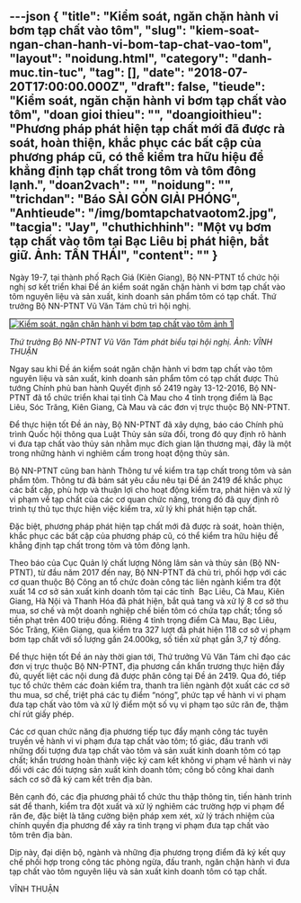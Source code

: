 ---json
{
    "title": "Kiểm soát, ngăn chặn hành vi bơm tạp chất vào tôm",
    "slug": "kiem-soat-ngan-chan-hanh-vi-bom-tap-chat-vao-tom",
    "layout": "noidung.html",
    "category": "danh-muc.tin-tuc",
    "tag": [],
    "date": "2018-07-20T17:00:00.000Z",
    "draft": false,
    "tieude": "Kiểm soát, ngăn chặn hành vi bơm tạp chất vào tôm",
    "doan gioi thieu": "",
    "doangioithieu": "Phương pháp phát hiện tạp chất mới đã được rà soát, hoàn thiện, khắc phục các bất cập của phương pháp cũ, có thể kiểm tra hữu hiệu để khẳng định tạp chất trong tôm và tôm đông lạnh.",
    "doan2vach": "",
    "noidung": "",
    "trichdan": "Báo SÀI GÒN GIẢI PHÓNG",
    "Anhtieude": "/img/bomtapchatvaotom2.jpg",
    "tacgia": "Jay",
    "chuthichhinh": "Một vụ bơm tạp chất vào tôm tại Bạc Liêu bị phát hiện, bắt giữ. Ảnh: TẤN THÁI",
    "__content__": ""
}
---
<p><span style="font-size:14px">Ng&agrave;y 19-7, tại th&agrave;nh phố Rạch Gi&aacute; (Ki&ecirc;n Giang), Bộ NN-PTNT tổ chức hội nghị sơ kết triển khai Đề &aacute;n kiểm so&aacute;t ngăn chặn h&agrave;nh vi bơm tạp chất v&agrave;o t&ocirc;m nguy&ecirc;n liệu v&agrave; sản xuất, kinh doanh sản phẩm t&ocirc;m c&oacute; tạp chất. Thứ trưởng Bộ NN-PTNT Vũ Văn T&aacute;m chủ tr&igrave; hội nghị.</span></p>

<p><span style="font-size:14px"><a href="http://image.sggp.org.vn/w1200/Uploaded/2018/wsxrdbeyxq/2018_07_19/bomtapchatvaotom_ijge.jpg"><img alt="Kiểm soát, ngăn chặn hành vi bơm tạp chất vào tôm ảnh 1" src="http://image.sggp.org.vn/w560/Uploaded/2018/wsxrdbeyxq/2018_07_19/bomtapchatvaotom_ijge.jpg" style="border-style:solid; border-width:1px" /></a></span></p>

<p><em><span style="font-size:14px">Thứ trưởng Bộ NN-PTNT Vũ Văn T&aacute;m ph&aacute;t biểu tại hội nghị. Ảnh: VĨNH THUẬN</span></em></p>

<p><span style="font-size:14px">Ngay sau khi Đề &aacute;n kiểm so&aacute;t ngăn chặn h&agrave;nh vi bơm tạp chất v&agrave;o t&ocirc;m nguy&ecirc;n liệu v&agrave; sản xuất, kinh doanh sản phẩm t&ocirc;m c&oacute; tạp chất được Thủ tướng Ch&iacute;nh phủ ban h&agrave;nh Quyết định số 2419 ng&agrave;y 13-12-2016, Bộ NN-PTNT đ&atilde; tổ chức triển khai tại tỉnh C&agrave; Mau cho 4 tỉnh trọng điểm l&agrave; Bạc Li&ecirc;u, S&oacute;c Trăng, Ki&ecirc;n Giang, C&agrave; Mau v&agrave; c&aacute;c đơn vị trực thuộc Bộ NN-PTNT.</span></p>

<p><span style="font-size:14px">Để thực hiện tốt Đề &aacute;n n&agrave;y, Bộ NN-PTNT đ&atilde; x&acirc;y dựng, b&aacute;o c&aacute;o Ch&iacute;nh phủ tr&igrave;nh Quốc hội th&ocirc;ng qua Luật Thủy sản sửa đổi, trong đ&oacute; quy định r&otilde; h&agrave;nh vi đưa tạp chất v&agrave;o thủy sản nhằm mục đ&iacute;ch gian lận thương mại, đ&acirc;y l&agrave; một trong những h&agrave;nh vi nghi&ecirc;m cấm trong hoạt động thủy sản.</span></p>

<p><span style="font-size:14px">Bộ NN-PTNT cũng ban h&agrave;nh Th&ocirc;ng tư về kiểm tra tạp chất trong t&ocirc;m v&agrave; sản phẩm t&ocirc;m. Th&ocirc;ng tư đ&atilde; b&aacute;m s&aacute;t y&ecirc;u cầu n&ecirc;u tại Đề &aacute;n 2419 để khắc phục c&aacute;c bất cập, ph&ugrave; hợp v&agrave; thuận lợi cho hoạt động kiểm tra, ph&aacute;t hiện v&agrave; xử l&yacute; vi phạm về tạp chất của c&aacute;c cơ quan chức năng, trong đ&oacute; đ&atilde; quy định r&otilde; tr&igrave;nh tự thủ tục thực hiện việc kiểm tra, xử l&yacute; khi ph&aacute;t hiện tạp chất.</span></p>

<p><span style="font-size:14px">Đặc biệt, phương ph&aacute;p ph&aacute;t hiện tạp chất mới đ&atilde; được r&agrave; so&aacute;t, ho&agrave;n thiện, khắc phục c&aacute;c bất cập của phương ph&aacute;p cũ, c&oacute; thể kiểm tra hữu hiệu để khẳng định tạp chất trong t&ocirc;m v&agrave; t&ocirc;m đ&ocirc;ng lạnh.</span></p>

<p><span style="font-size:14px">Theo b&aacute;o của Cục Quản l&yacute; chất lượng N&ocirc;ng l&acirc;m sản v&agrave; thủy sản (Bộ NN-PTNT), từ đầu năm 2017 đến nay, Bộ NN-PTNT đ&atilde; chủ tr&igrave;, phối hợp với c&aacute;c cơ quan thuộc Bộ C&ocirc;ng an tổ chức đo&agrave;n c&ocirc;ng t&aacute;c li&ecirc;n ng&agrave;nh kiểm tra đột xuất 14 cơ sở sản xuất kinh doanh t&ocirc;m tại c&aacute;c tỉnh&nbsp; Bạc Li&ecirc;u, C&agrave; Mau, Ki&ecirc;n Giang, H&agrave; Nội v&agrave; Thanh H&oacute;a đ&atilde; ph&aacute;t hiện, bắt quả tang v&agrave; xử l&yacute; 8 cơ sở thu mua, sơ chế v&agrave; một doanh nghiệp chế biến t&ocirc;m c&oacute; chứa tạp chất; tổng số tiền phạt tr&ecirc;n 400 triệu đồng. Ri&ecirc;ng 4 tỉnh trọng điểm C&agrave; Mau, Bạc Li&ecirc;u, S&oacute;c Trăng, Ki&ecirc;n Giang, qua kiểm tra 327 lượt đ&atilde; ph&aacute;t hiện 118 cơ sở vi phạm bơm tạp chất với số lượng gần 24.000kg, số tiền xử phạt gần 3,7 tỷ đồng.</span></p>

<p><span style="font-size:14px">Để thực hiện tốt Đề &aacute;n n&agrave;y thời gian tới, Thứ trưởng Vũ Văn T&aacute;m chỉ đạo c&aacute;c đơn vị trực thuộc Bộ NN-PTNT, địa phương cần khẩn trương thực hiện đầy đủ, quyết liệt c&aacute;c nội dung đ&atilde; được ph&acirc;n c&ocirc;ng tại Đề &aacute;n 2419. Qua đ&oacute;, tiếp tục tổ chức th&ecirc;m c&aacute;c đo&agrave;n kiểm tra, thanh tra li&ecirc;n ng&agrave;nh đột xuất c&aacute;c cơ sở thu mua, sơ chế, triệt ph&aacute; c&aacute;c tụ điểm &ldquo;n&oacute;ng&rdquo;, phức tạp về h&agrave;nh vi vi phạm đưa&nbsp;tạp chất v&agrave;o t&ocirc;m v&agrave; xử l&yacute; điểm một số vụ vi phạm tạo sức răn đe, thậm ch&iacute; r&uacute;t giấy ph&eacute;p.</span></p>

<p><span style="font-size:14px">C&aacute;c cơ quan chức năng địa phương tiếp tục đẩy mạnh c&ocirc;ng t&aacute;c tuy&ecirc;n truyền về h&agrave;nh vi vi phạm đưa&nbsp;tạp chất v&agrave;o t&ocirc;m; tố gi&aacute;c, đấu tranh với những đối tượng đưa tạp chất v&agrave;o t&ocirc;m v&agrave; sản xuất kinh doanh t&ocirc;m c&oacute; tạp chất; khẩn trương ho&agrave;n th&agrave;nh việc k&yacute; cam kết kh&ocirc;ng vi phạm về h&agrave;nh vi n&agrave;y đối với c&aacute;c đối tượng sản xuất kinh doanh t&ocirc;m; c&ocirc;ng bố c&ocirc;ng khai danh s&aacute;ch cơ sở đ&atilde; k&yacute; cam kết tr&ecirc;n địa b&agrave;n.</span></p>

<p><span style="font-size:14px">B&ecirc;n cạnh đ&oacute;, c&aacute;c địa phương phải tổ chức thu thập th&ocirc;ng tin, tiến h&agrave;nh trinh s&aacute;t để thanh, kiểm tra đột xuất v&agrave; xử l&yacute; nghi&ecirc;m c&aacute;c trường hợp vi phạm để răn đe, đặc biệt l&agrave; tăng cường biện ph&aacute;p xem x&eacute;t, xử l&yacute; tr&aacute;ch nhiệm của ch&iacute;nh quyền địa phương để xảy ra t&igrave;nh trạng vi phạm đưa&nbsp;tạp chất v&agrave;o t&ocirc;m&nbsp;tr&ecirc;n địa b&agrave;n.</span></p>

<p><span style="font-size:14px">Dịp n&agrave;y, đại diện bộ, ng&agrave;nh v&agrave; những địa phương trọng điểm đ&atilde; k&yacute; kết quy chế phối hợp trong c&ocirc;ng t&aacute;c ph&ograve;ng ngừa, đấu tranh, ngăn chặn h&agrave;nh vi đưa tạp chất v&agrave;o t&ocirc;m nguy&ecirc;n liệu v&agrave; sản xuất kinh doanh t&ocirc;m c&oacute; tạp chất.</span></p>

<p><span style="font-size:14px">VĨNH THUẬN</span></p>
